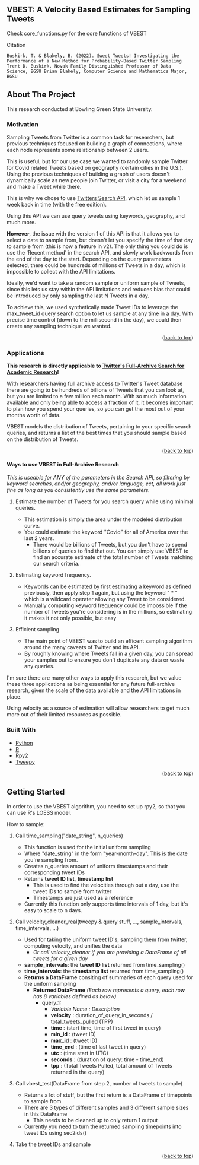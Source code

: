 ## VBEST: A Velocity Based Estimates for Sampling Tweets

Check core_functions.py for the core functions of VBEST

Citation

`
Buskirk, T. & Blakely, B. (2022). Sweet Tweets! Investigating the Performance of a New Method for Probability-Based Twitter Sampling Trent D. Buskirk, Novak Family Distinguished Professor of Data Science, BGSU Brian Blakely, Computer Science and Mathematics Major, BGSU
`


<!-- ABOUT THE PROJECT -->
## About The Project

This research conducted at Bowling Green State University. 

### Motivation

Sampling Tweets from Twitter is a common task for researchers, but previous techniques focused on building a graph of connections, where each node represents some relationship between 2 users. 

This is useful, but for our use case we wanted to randomly sample Twitter for Covid related Tweets based on geography (certain cities in the U.S.). 
Using the previous techniques of building a graph of users doesn't dynamically scale as new people join Twitter, or visit a city for a weekend and make a Tweet while there.

This is why we chose to use [Twitters Search API](https://developer.twitter.com/en/docs/twitter-api/v1/tweets/search/api-reference/get-search-tweets), which let us sample 1 week back in time (with the free edition).

Using this API we can use query tweets using keywords, geography, and much more.

**However**, the issue with the version 1 of this API is that it allows you to select a date to sample from, but doesn't let you specify the time of that day to sample from (this is now a feature in v2). 
The only thing you could do is use the 'Recent method' in the search API, and slowly work backwords from the end of the day to the start. 
Depending on the query parameters selected, there could be hundreds of millions of Tweets in a day, which is impossible to collect with the API limitations.

Ideally, we'd want to take a random sample or uniform sample of Tweets, since this lets us stay within the API limitations and reduces bias that could be introduced by only sampling the last N Tweets in a day.

To achieve this, we used synthetically made Tweet IDs to leverage the max_tweet_id query search option to let us sample at any time in a day. 
With precise time control (down to the millisecond in the day), we could then create any sampling technique we wanted.

<p align="right">(<a href="#top">back to top</a>)</p>

### Applications

**This research is directly applicable to [Twitter's Full-Archive Search for Academic Research](https://blog.twitter.com/developer/en_us/topics/tools/2021/enabling-the-future-of-academic-research-with-the-twitter-api)!** 

With researchers having full archive access to Twitter's Tweet database there are going to be hundreds of billions of Tweets that you can look at, but you are limited to a few million each month.
With so much information available and only being able to access a fraction of it, it becomes important to plan how you spend your queries, so you can get the most out of your months worth of data.

VBEST models the distribution of Tweets, pertaining to your specific search queries, and returns a list of the best times that you should sample based on the distribution of Tweets.

<p align="right">(<a href="#top">back to top</a>)</p>

#### Ways to use VBEST in Full-Archive Research 

*This is useable for ANY of the parameters in the Search API, so filtering by keyword searches, and/or geography, and/or language, ect, all work just fine as long as you consistently use the same parameters.*

1. Estimate the number of Tweets for you search query while using minimal queries.
   * This estimation is simply the area under the modeled distribution curve.
   * You could estimate the keyword "Covid" for all of America over the last 2 years.
      * There would be billions of Tweets, but you don't have to spend billions of queries to find that out. You can simply use VBEST to find an accurate estimate of the total number of Tweets matching our search criteria.

2. Estimating keyword frequency.
   * Keywords can be estimated by first estimating a keyword as defined previously, then apply step 1 again, but using the keyword " * " which is a wildcard operater  allowing any Tweet to be considered.
   * Manually computing keyword frequency could be impossible if the number of Tweets you're considering is in the millions, so estimating it makes it not only possible, but easy

3. Efficient sampling
   * The main point of VBEST was to build an efficent sampling algorithm around the many caveats of Twitter and its API.
   * By roughly knowing where Tweets fall in a given day, you can spread your samples out to ensure you don't duplicate any data or waste any queries.

I'm sure there are many other ways to apply this research, but we value these three applications as being essential for any future full-archive research, given the scale of the data available and the API limitations in place.

Using velocity as a source of estimation will allow researchers to get much more out of their limited resources as possible.


### Built With

* [Python](https://www.python.org/)
* [R](https://www.r-project.org/)
* [Rpy2](https://rpy2.github.io/)
* [Tweepy](https://www.tweepy.org/)


<p align="right">(<a href="#top">back to top</a>)</p>



<!-- GETTING STARTED -->
## Getting Started

In order to use the VBEST algorithm, you need to set up rpy2, so that you can use R's LOESS model. 

How to sample:

1. Call time_sampling("date_string", n_queries) 
    * This function is used for the initial uniform sampling
    * Where "date_string" in the form "year-month-day". This is the date you're sampling from.
    * Creates n_queries amount of uniform timestamps and their corresponding tweet IDs
    * Returns **tweet ID list**, **timestamp list**
        * This is used to find the velocities through out a day, use the tweet IDs to sample from twitter
        * Timestamps are just used as a reference
    * Currently this function only supports time intervals of 1 day, but it's easy to scale to n days.
   
2. Call velocity_cleaner_real(tweepy & query stuff, ...,  sample_intervals, time_intervals, ...)
    * Used for taking the uniform tweet ID's, sampling them from twitter, computing velocity, and unifies the data
      * *Or call velocity_cleaner if you are providing a DataFrame of all tweets for a given day*
    * **sample_intervals**: the **tweet ID list** returned from time_sampling()
    * **time_intervals**: the **timestamp list** returned from time_sampling()
    * **Returns a DataFrame** consiting of summaries of each query used for the uniform sampling
        * **Returned DataFrame** *(Each row represents a query, each row has 8 variables defined as below)*
            * query_1:
              * *Variable Name : Description*
              * **velocity** : duration_of_query_in_seconds / total_tweets_pulled (TPP) 
              * **time** : (start time, time of first tweet in query)
              * **min_id** : (tweet ID)
              * **max_id** : (tweet ID)
              * **time_end** : (time of last tweet in query)
              * **utc** : (time start in UTC)
              * **seconds** : (duration of query: time - time_end)
              * **tpp** : (Total Tweets Pulled, total amount of Tweets returned in the query)
 
3. Call vbest_test(DataFrame from step 2, number of tweets to sample)
   * Returns a lot of stuff, but the first return is a DataFrame of timepoints to sample from
   * There are 3 types of different samples and 3 different sample sizes in this DataFrame
      * This needs to be cleaned up to only return 1 output
   * Currently you need to turn the returned sampling timepoints into tweet IDs using sec2ids()
    
4. Take the tweet IDs and sample 

<p align="right">(<a href="#top">back to top</a>)</p>


<!-- MARKDOWN LINKS & IMAGES -->
<!-- https://www.markdownguide.org/basic-syntax/#reference-style-links -->
[contributors-shield]: https://img.shields.io/github/contributors/othneildrew/Best-README-Template.svg?style=for-the-badge
[contributors-url]: https://github.com/othneildrew/Best-README-Template/graphs/contributors
[forks-shield]: https://img.shields.io/github/forks/othneildrew/Best-README-Template.svg?style=for-the-badge
[forks-url]: https://github.com/othneildrew/Best-README-Template/network/members
[stars-shield]: https://img.shields.io/github/stars/othneildrew/Best-README-Template.svg?style=for-the-badge
[stars-url]: https://github.com/othneildrew/Best-README-Template/stargazers
[issues-shield]: https://img.shields.io/github/issues/othneildrew/Best-README-Template.svg?style=for-the-badge
[issues-url]: https://github.com/othneildrew/Best-README-Template/issues
[license-shield]: https://img.shields.io/github/license/othneildrew/Best-README-Template.svg?style=for-the-badge
[license-url]: https://github.com/othneildrew/Best-README-Template/blob/master/LICENSE.txt
[linkedin-shield]: https://img.shields.io/badge/-LinkedIn-black.svg?style=for-the-badge&logo=linkedin&colorB=555
[linkedin-url]: https://linkedin.com/in/othneildrew
[product-screenshot]: images/screenshot.png
